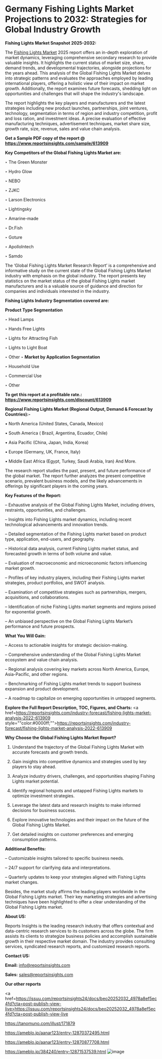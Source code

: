 # Germany Fishing Lights Market Projections to 2032: Strategies for Global Industry Growth

<strong>Fishing Lights Market Snapshot 2025-2032:</strong>

The <a href=https://www.reportsinsights.com/sample/613909>Fishing Lights Market</a> 2025 report offers an in-depth exploration of market dynamics, leveraging comprehensive secondary research to provide valuable insights. It highlights the current status of market size, share, demand trends, and developmental trajectories, alongside projections for the years ahead. This analysis of the Global Fishing Lights Market delves into strategic patterns and evaluates the approaches employed by leading international players, offering a holistic view of their impact on market growth. Additionally, the report examines future forecasts, shedding light on opportunities and challenges that will shape the industry's landscape.

The report highlights the key players and manufacturers and the latest strategies including new product launches, partnerships, joint ventures, technology, segmentation in terms of region and industry competition, profit and loss ration, and investment ideas. A precise evaluation of effective manufacturing techniques, advertisement techniques, market share size, growth rate, size, revenue, sales and value chain analysis.

<strong>Get a Sample PDF copy of the report @ <a href=https://www.reportsinsights.com/sample/613909 style=color:#0000ff;>https://www.reportsinsights.com/sample/613909</a></strong>

<strong>Key Competitors of the Global Fishing Lights Market are:</strong>

‣ The Green Monster

‣ Hydro Glow

‣ NEBO

‣ ZJKC

‣ Larson Electronics

‣ Lightingsky

‣ Amarine-made

‣ Dr.Fish

‣ Goture

‣ ApolloIntech

‣ Samdo

The ‘Global Fishing Lights Market Research Report’ is a comprehensive and informative study on the current state of the Global Fishing Lights Market industry with emphasis on the global industry. The report presents key statistics on the market status of the global Fishing Lights market manufacturers and is a valuable source of guidance and direction for companies and individuals interested in the industry.

<strong>Fishing Lights Industry Segmentation covered are:</strong>

<strong>Product Type Segmentation</strong>

‣ Head Lamps

‣ Hands Free Lights

‣ Lights for Attracting Fish

‣ Lights to Light Boat

‣ Other
‣ 
<strong>Market by Application Segmentation</strong>

‣ Household Use

‣ Commercial Use

‣ Other

<strong>To get this report at a profitable rate.: <a href=https://www.reportsinsights.com/discount/613909 style=color:#0000ff;>https://www.reportsinsights.com/discount/613909</a></strong>

<strong>Regional Fishing Lights Market (Regional Output, Demand &amp; Forecast by Countries):-</strong>

• North America (United States, Canada, Mexico)

• South America ( Brazil, Argentina, Ecuador, Chile)

• Asia Pacific (China, Japan, India, Korea)

• Europe (Germany, UK, France, Italy)

• Middle East Africa (Egypt, Turkey, Saudi Arabia, Iran) And More.

The research report studies the past, present, and future performance of the global market. The report further analyzes the present competitive scenario, prevalent business models, and the likely advancements in offerings by significant players in the coming years.

<strong>Key Features of the Report:</strong>

– Exhaustive analysis of the Global Fishing Lights Market, including drivers, restraints, opportunities, and challenges.

– Insights into Fishing Lights market dynamics, including recent technological advancements and innovation trends.

– Detailed segmentation of the Fishing Lights market based on product type, application, end-users, and geography.

– Historical data analysis, current Fishing Lights market status, and forecasted growth in terms of both volume and value.

– Evaluation of macroeconomic and microeconomic factors influencing market growth.

– Profiles of key industry players, including their Fishing Lights market strategies, product portfolios, and SWOT analysis.

– Examination of competitive strategies such as partnerships, mergers, acquisitions, and collaborations.

– Identification of niche Fishing Lights market segments and regions poised for exponential growth.

– An unbiased perspective on the Global Fishing Lights Market’s performance and future prospects.

<strong>What You Will Gain:</strong>

– Access to actionable insights for strategic decision-making.

– Comprehensive understanding of the Global Fishing Lights Market ecosystem and value chain analysis.

– Regional analysis covering key markets across North America, Europe, Asia-Pacific, and other regions.

– Benchmarking of Fishing Lights market trends to support business expansion and product development.

– A roadmap to capitalize on emerging opportunities in untapped segments.

<strong>Explore the Full Report Description, TOC, Figures, and Charts:</strong>
<a href=https://reportsinsights.com/industry-forecast/fishing-lights-market-analysis-2022-613909 style=""color:#0000ff;"">https://reportsinsights.com/industry-forecast/fishing-lights-market-analysis-2022-613909</a>

<strong>Why Choose the Global Fishing Lights Market Report?</strong>

1. Understand the trajectory of the Global Fishing Lights Market with accurate forecasts and growth trends.

2. Gain insights into competitive dynamics and strategies used by key players to stay ahead.

3. Analyze industry drivers, challenges, and opportunities shaping Fishing Lights market potential.

4. Identify regional hotspots and untapped Fishing Lights markets to optimize investment strategies.

5. Leverage the latest data and research insights to make informed decisions for business success.

6. Explore innovative technologies and their impact on the future of the Global Fishing Lights Market.

7. Get detailed insights on customer preferences and emerging consumption patterns.

<strong>Additional Benefits:</strong>

– Customizable insights tailored to specific business needs.

– 24/7 support for clarifying data and interpretations.

– Quarterly updates to keep your strategies aligned with Fishing Lights market changes.

Besides, the market study affirms the leading players worldwide in the Global Fishing Lights market. Their key marketing strategies and advertising techniques have been highlighted to offer a clear understanding of the Global Fishing Lights market.

<strong><strong>About US</strong>:</strong>

Reports Insights is the leading research industry that offers contextual and data-centric research services to its customers across the globe. The firm assists its clients to strategize business policies and accomplish sustainable growth in their respective market domain. The industry provides consulting services, syndicated research reports, and customized research reports.

<strong>Contact US:</strong>

<p class=><b>Email:</b> <a href=mailto:info@reportsinsights.com>info@reportsinsights.com</a></p>
<p class=><b>Sales:</b> <a href=mailto:sales@reportsinsights.com>sales@reportsinsights.com</a></p>

<strong>Our other reports</strong>

<a href=https://issuu.com/reportsinsights24/docs/beo20252032_4978a8ef5ec4fd?cta=post-publish-view-live>https://issuu.com/reportsinsights24/docs/beo20252032_4978a8ef5ec4fd?cta=post-publish-view-live</a>

<a href=https://tanomuno.com/illust/171879>https://tanomuno.com/illust/171879</a>

<a href=https://ameblo.jp/aanar123/entry-12870372495.html>https://ameblo.jp/aanar123/entry-12870372495.html</a>

<a href=https://ameblo.jp/aanar123/entry-12870877708.html>https://ameblo.jp/aanar123/entry-12870877708.html</a>

<a href=https://ameblo.jp/384240/entry-12871537539.html>https://ameblo.jp/384240/entry-12871537539.html</a>
![image](https://github.com/user-attachments/assets/1cde6df6-c58a-4a11-973e-635734d3c1b0)
